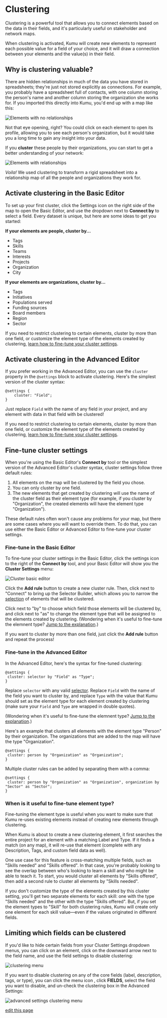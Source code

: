 # Clustering

Clustering is a powerful tool that allows you to connect elements based on the data in their fields, and it's particularly useful on stakeholder and network maps.

When clustering is activated, Kumu will create new elements to represent each possible value for a field of your choice, and it will draw a connection between your elements and the value(s) in their field.


## Why is clustering valuable?

There are hidden relationships in much of the data you have stored in spreadsheets; they're just not stored explicitly as connections. For example, you probably have a spreadsheet full of contacts, with one column storing the person's name and another column storing the organization she works for. If you imported this directly into Kumu, you'd end up with a map like this:

<img src="/images/cluster-before-final.png" alt="Elements with no relationships">

Not that eye opening, right? You could click on each element to open its profile, allowing you to see each person's organization, but it would take you a long time to gain any insight into your data.

If you **cluster** these people by their organizations, you can start to get a better understanding of your network:

<img src="/images/cluster-after-final.png" alt="Elements with relationships">

*Voila!* We used clustering to transform a rigid spreadsheet into a relationship map of all the people and organizations they work for.


## Activate clustering in the Basic Editor

To set up your first cluster, click the Settings icon <i class="fa fa-sliders"></i> on the right side of the map to open the Basic Editor, and use the dropdown next to **Connect by** to select a field. Every dataset is unique, but here are some ideas to get you started:

**If your elements are people, cluster by...**
* Tags
* Skills
* Teams
* Interests
* Projects
* Organization
* City

**If your elements are organizations, cluster by...**
* Tags
* Initiatives
* Populations served
* Funding sources
* Board members
* Region
* Sector

If you need to restrict clustering to certain elements, cluster by more than one field, or customize the element type of the elements created by clustering, [learn how to fine-tune your cluster settings](#fine-tune-cluster-settings).


## Activate clustering in the Advanced Editor

If you prefer working in the Advanced Editor, you can use the `cluster` property in the `@settings` block to activate clustering. Here's the simplest version of the cluster syntax:

```
@settings {
    cluster: "Field";
}
```

Just replace `Field` with the name of any field in your project, and any element with data in that field with be clustered!

If you need to restrict clustering to certain elements, cluster by more than one field, or customize the element type of the elements created by clustering, [learn how to fine-tune your cluster settings](#fine-tune-cluster-settings).


## Fine-tune cluster settings

When you're using the Basic Editor's **Connect by** tool or the simplest version of the Advanced Editor's cluster syntax, cluster settings follow three default rules:

1. All elements on the map will be clustered by the field you chose.
1. You can only cluster by one field.
1. The new elements that get created by clustering will use the name of the cluster field as their element type (for example, if you cluster by "Organization", the created elements will have the element type "Organization").

These default rules often won't cause any problems for your map, but there are some cases where you will want to override them. To do that, you can use either the Basic Editor or Advanced Editor to fine-tune your cluster settings.


### Fine-tune in the Basic Editor

To fine-tune your cluster settings in the Basic Editor, click the settings icon to the right of the **Connect by** tool, and your Basic Editor will show you the **Cluster Settings** menu:

![Cluster basic editor](/images/overview-cluster.png)

Click the **Add rule** button to create a new cluster rule. Then, click next to "Connect" to bring up the Selector Builder, which allows you to narrow the [selection](/guides/selectors.md) of elements that will be clustered.

Click next to "by" to choose which field those elements will be clustered by, and click next to "as" to change the element type that will be assigned to the elements created by clustering. (Wondering when it's useful to fine-tune the elemnent type? [Jump to the explanation](#when-is-it-useful-to-fine-tune-element-type).)

If you want to cluster by more than one field, just click the **Add rule** button and repeat the process!

### Fine-tune in the Advanced Editor

In the Advanced Editor, here's the syntax for fine-tuned clustering:

```
@settings {
 cluster: selector by "Field" as "Type";
}
```

Replace `selector` with any valid [selector](/guides/selectors.md). Replace `Field` with the name of the field you want to cluster by, and replace `Type` with the value that Kumu should set as the element type for each element created by clustering (make sure your `Field` and `Type` are wrapped in double quotes).

(Wondering when it's useful to fine-tune the elemnent type? [Jump to the explanation](#when-is-it-useful-to-fine-tune-element-type).)

Here's an example that clusters all elements with the element type "Person" by their organization. The organizations that are added to the map will have the type "Organization".

```
@settings {
 cluster: person by "Organization" as "Organization";
}
```

Multiple cluster rules can be added by separating them with a comma:

```
@settings {
 cluster: person by "Organization" as "Organization", organization by "Sector" as "Sector";
}
```

### When is it useful to fine-tune element type?

Fine-tuning the element type is useful when you want to make sure that Kumu re-uses existing elements instead of creating new elements through clustering.

When Kumu is about to create a new clustering element, it first searches the entire project for an element with a matching Label and Type. If it finds a match (on any map), it will re-use that element (complete with any Description, Tags, and custom field data as well).

One use case for this feature is cross-matching multiple fields, such as "Skills needed" and "Skills offered". In that case, you're probably looking to see the overlap between who's looking to learn a skill and who might be able to teach it. To start, you would cluster all elements by "Skills offered", then add a second rule to cluster all elements by "Skills needed".

If you don't customize the type of the elements created by this cluster setting, you'll get two separate elements for each skill: one with the type "Skills needed" and the other with the type "Skills offered". But, if you set the element types to "Skill" for both clustering rules, Kumu will create only one element for each skill value—even if the values originated in different fields.


## Limiting which fields can be clustered

If you'd like to hide certain fields from your Cluster Settings dropdown menus, you can click on an element, click on the downward arrow <i class="fa fa-angle-down"></i> next to the field name, and use the field settings to disable clustering:

![clustering menu](/images/clustering-menu.jpg)

If you want to disable clustering on any of the core fields (label, description, tags, or type), you can click the menu icon <i class="fa fa-bars"></i>, click **FIELDS**, select the field you want to disable, and un-check the clustering box in the Advanced Settings:

![advanced settings clustering menu](/images/clustering-menu-advanced.png)


<span class="edit-link"><a href="https://github.com/kumu/docs/blob/master/guides/clustering.md" target="_blank"><i class="fa fa-github"></i> edit this page</a></span>
